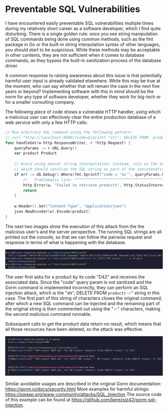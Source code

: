 # Preventable SQL Vulnerabilities

I have encountered easily preventable SQL vulnerabilities multiple times during my relatively short career as a software developer, which I find quite disturbing. There is a single golden rule: once you see string manipulation of SQL commands being done using common methods, such as the fmt package in Go or the built-in string interpolation syntax of other languages, you should start to be suspicious.
While these methods may be acceptable in other contexts, they are not sufficient when it comes to database commands, as they bypass the built-in sanitization process of the database driver.

A common response to raising awareness about this issue is that potentially harmful user input is already validated elsewhere. While this may be true at the moment, who can say whether that will remain the case in the next five years or beyond? Implementing software with this in mind should be the norm for any type of software developer, whether they work for big-tech or for a smaller consulting company.

The following piece of code shows a vulnerable HTTP handler, using which a malicious user can effectively clear the entire production database of a web service with only a few HTTP calls:

```go
// Run arbitrary SQL command using the following pattern:
// curl "http://localhost:8080/?code=$(printf "str'; DELETE FROM `products` --" | jq -sRr @uri)"
func handleGet(w http.ResponseWriter, r *http.Request) {
    queryParams := r.URL.Query()
    var product Product

    // Avoid using manual string interpolation; instead, rely on the driver's string interpolation,
    // which should sanitize the SQL string as part of the concatenation process.
    if err := db.Debug().Where(fmt.Sprintf("code = '%v'", queryParams.Get("code"))).First(&product).Error; err != nil {
        //   Problematic line: ^^^^^^^^^^^^^^^^^^^^^^^^^^^^^^^^^^^^^^^^^^^^^^^^^^^
        http.Error(w, "Failed to retrieve products", http.StatusInternalServerError)
        return
    }

    w.Header().Set("Content-Type", "application/json")
    json.NewEncoder(w).Encode(product)
}
```

The next two images show the execution of this attack from the the malicious user's and the server perspective. The running SQL strings are all printed out the console, so that we can follow the pairwise request and response in terms of what is happening with the database.

![Malicious User's Terminal](images/client_terminal.png "Malicious User's Terminal")

The user first asks for a product by its code "D42" and receives the associated data. Since the "code" query param is not sanitized and the Gorm command is implemented incorrectly, they can perform an SQL injection attack, which is the "str'; DELETE FROM `products` --" string in this case. The first part of this string of characters closes the original command, after which a new SQL command can be injected and the remaining part of the original string is then commented out using the "--" characters, making the second malicious command runnable.

Subsequent calls to get the product data return no result, which means that all those recources have been deleted, so the attack was effective.

![Server Terminal](images/server_terminal.png "Server Terminal")

Similar avoidable usages are described in the original Gorm documentation: <https://gorm.io/docs/security.html>
More examples for harmful strings: <https://owasp.org/www-community/attacks/SQL_Injection>
The source code of this example can be found at <https://github.com/kerezsiz42/gorm-sql-injection>.
